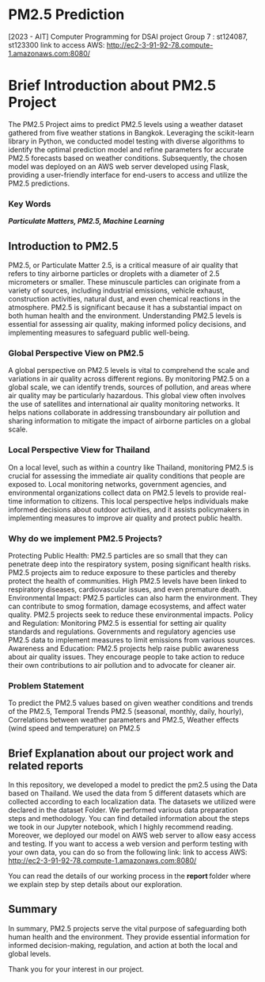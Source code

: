 # PM2.5 Prediction
[2023 - AIT] Computer Programming for DSAI project
Group 7 : st124087, st123300
link to access AWS: http://ec2-3-91-92-78.compute-1.amazonaws.com:8080/

# Brief Introduction about PM2.5 Project

The PM2.5 Project aims to predict PM2.5 levels using a weather dataset gathered from five weather stations in Bangkok. Leveraging the scikit-learn library in Python, we conducted model testing with diverse algorithms to identify the optimal prediction model and refine parameters for accurate PM2.5 forecasts based on weather conditions. Subsequently, the chosen model was deployed on an AWS web server developed using Flask, providing a user-friendly interface for end-users to access and utilize the PM2.5 predictions.

### Key Words
<i> <b> Particulate Matters, PM2.5, Machine Learning </b> </i>

## Introduction to PM2.5
PM2.5, or Particulate Matter 2.5, is a critical measure of air quality that refers to tiny airborne particles or droplets with a diameter of 2.5 micrometers or smaller. These minuscule particles can originate from a variety of sources, including industrial emissions, vehicle exhaust, construction activities, natural dust, and even chemical reactions in the atmosphere. PM2.5 is significant because it has a substantial impact on both human health and the environment. Understanding PM2.5 levels is essential for assessing air quality, making informed policy decisions, and implementing measures to safeguard public well-being.

### Global Perspective View on PM2.5
A global perspective on PM2.5 levels is vital to comprehend the scale and variations in air quality across different regions. By monitoring PM2.5 on a global scale, we can identify trends, sources of pollution, and areas where air quality may be particularly hazardous. This global view often involves the use of satellites and international air quality monitoring networks. It helps nations collaborate in addressing transboundary air pollution and sharing information to mitigate the impact of airborne particles on a global scale.

### Local Perspective View for Thailand
On a local level, such as within a country like Thailand, monitoring PM2.5 is crucial for assessing the immediate air quality conditions that people are exposed to. Local monitoring networks, government agencies, and environmental organizations collect data on PM2.5 levels to provide real-time information to citizens. This local perspective helps individuals make informed decisions about outdoor activities, and it assists policymakers in implementing measures to improve air quality and protect public health.

### Why do we implement PM2.5 Projects?
Protecting Public Health: PM2.5 particles are so small that they can penetrate deep into the respiratory system, posing significant health risks. PM2.5 projects aim to reduce exposure to these particles and thereby protect the health of communities. High PM2.5 levels have been linked to respiratory diseases, cardiovascular issues, and even premature death.
Environmental Impact: PM2.5 particles can also harm the environment. They can contribute to smog formation, damage ecosystems, and affect water quality. PM2.5 projects seek to reduce these environmental impacts.
Policy and Regulation: Monitoring PM2.5 is essential for setting air quality standards and regulations. Governments and regulatory agencies use PM2.5 data to implement measures to limit emissions from various sources.
Awareness and Education: PM2.5 projects help raise public awareness about air quality issues. They encourage people to take action to reduce their own contributions to air pollution and to advocate for cleaner air.

### Problem Statement

To predict the PM2.5 values based on given weather conditions and trends of the PM2.5,
Temporal Trends PM2.5 (seasonal, monthly, daily, hourly), 
Correlations between weather parameters and PM2.5, 
Weather effects (wind speed and temperature) on PM2.5

## Brief Explanation about our project work and related reports

In this repository, we developed a model to predict the pm2.5 using the Data based on Thailand. We used the data from 5 different datasets which are collected according to each localization data. The datasets  we utilized were declared in the dataset Folder. We performed various data preparation steps and methodology. You can find detailed information about the steps we took in our Jupyter notebook, which I highly recommend reading. 
Moreover, we deployed our model on AWS web server to allow easy access and testing. If you want to access a web version and perform testing with your own data, you can do so from the following link:
link to access AWS: http://ec2-3-91-92-78.compute-1.amazonaws.com:8080/

You can read the details of our working process in the <b> report </b> folder where we explain step by step details about our exploration.

## Summary
In summary, PM2.5 projects serve the vital purpose of safeguarding both human health and the environment. They provide essential information for informed decision-making, regulation, and action at both the local and global levels.

Thank you for your interest in our project.
